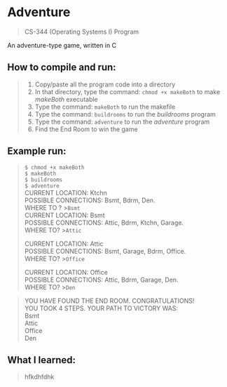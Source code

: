 # Adventure

> CS-344 (Operating Systems I) Program

An adventure-type game, written in C

## How to compile and run:
> 1. Copy/paste all the program code into a directory
> 2. In that directory, type the command: `chmod +x makeBoth` to make *makeBoth* executable
> 3. Type the command: `makeBoth` to run the makefile
> 4. Type the command: `buildrooms` to run the *buildrooms* program
> 5. Type the command: `adventure` to run the *adventure* program
> 6. Find the End Room to win the game

## Example run:
> `$ chmod +x makeBoth`  
> `$ makeBoth`  
> `$ buildrooms`  
> `$ adventure`  
> CURRENT LOCATION: Ktchn  
> POSSIBLE CONNECTIONS: Bsmt, Bdrm, Den.  
> WHERE TO ? \>`Bsmt`  
> CURRENT LOCATION: Bsmt  
> POSSIBLE CONNECTIONS: Attic, Bdrm, Ktchn, Garage.  
> WHERE TO? >`Attic`  
>
> CURRENT LOCATION: Attic  
> POSSIBLE CONNECTIONS: Bsmt, Garage, Bdrm, Office.  
> WHERE TO? >`Office`  
>
> CURRENT LOCATION: Office  
> POSSIBLE CONNECTIONS: Attic, Bdrm, Garage, Den.  
> WHERE TO? >`Den`  

> YOU HAVE FOUND THE END ROOM. CONGRATULATIONS!  
> YOU TOOK 4 STEPS. YOUR PATH TO VICTORY WAS:  
> Bsmt  
> Attic  
> Office  
> Den  

## What I learned:
> hfkdhfdhk

